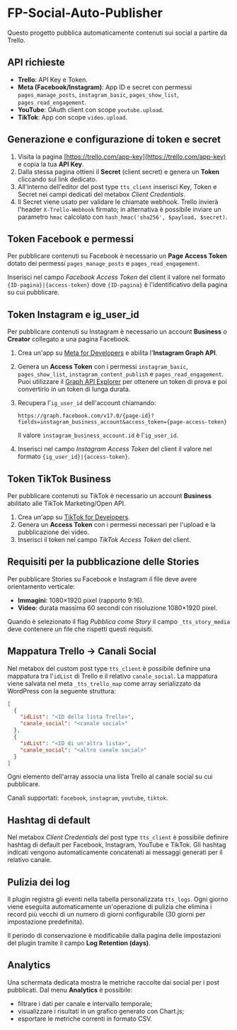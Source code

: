 # FP-Social-Auto-Publisher

Questo progetto pubblica automaticamente contenuti sui social a partire da Trello.

## API richieste

- **Trello**: API Key e Token.
- **Meta (Facebook/Instagram)**: App ID e secret con permessi `pages_manage_posts`, `instagram_basic`, `pages_show_list`, `pages_read_engagement`.
- **YouTube**: OAuth client con scope `youtube.upload`.
- **TikTok**: App con scope `video.upload`.

## Generazione e configurazione di token e secret

1. Visita la pagina [https://trello.com/app-key](https://trello.com/app-key) e copia la tua **API Key**.
2. Dalla stessa pagina ottieni il **Secret** (client secret) e genera un **Token** cliccando sul link dedicato.
3. All'interno dell'editor del post type `tts_client` inserisci Key, Token e Secret nei campi dedicati del metabox *Client Credentials*.
4. Il Secret viene usato per validare le chiamate webhook. Trello invierà l'header `X-Trello-Webhook` firmato; in alternativa è possibile inviare un parametro `hmac` calcolato con `hash_hmac('sha256', $payload, $secret)`.

## Token Facebook e permessi

Per pubblicare contenuti su Facebook è necessario un **Page Access Token** dotato dei permessi `pages_manage_posts` e `pages_read_engagement`.

Inserisci nel campo *Facebook Access Token* del client il valore nel formato `{ID-pagina}|{access-token}` dove `{ID-pagina}` è l'identificativo della pagina su cui pubblicare.

## Token Instagram e ig_user_id

Per pubblicare contenuti su Instagram è necessario un account **Business** o **Creator** collegato a una pagina Facebook.

1. Crea un'app su [Meta for Developers](https://developers.facebook.com/apps/) e abilita l'**Instagram Graph API**.
2. Genera un **Access Token** con i permessi `instagram_basic`, `pages_show_list`, `instagram_content_publish` e `pages_read_engagement`. Puoi utilizzare il [Graph API Explorer](https://developers.facebook.com/tools/explorer/) per ottenere un token di prova e poi convertirlo in un token di lunga durata.
3. Recupera l'`ig_user_id` dell'account chiamando:

   ```
   https://graph.facebook.com/v17.0/{page-id}?fields=instagram_business_account&access_token={page-access-token}
   ```

   Il valore `instagram_business_account.id` è l'`ig_user_id`.
4. Inserisci nel campo *Instagram Access Token* del client il valore nel formato `{ig_user_id}|{access-token}`.

## Token TikTok Business

Per pubblicare contenuti su TikTok è necessario un account **Business** abilitato alle TikTok Marketing/Open API.

1. Crea un'app su [TikTok for Developers](https://developers.tiktok.com/).
2. Genera un **Access Token** con i permessi necessari per l'upload e la pubblicazione dei video.
3. Inserisci il token nel campo *TikTok Access Token* del client.

## Requisiti per la pubblicazione delle Stories

Per pubblicare Stories su Facebook e Instagram il file deve avere orientamento verticale:

- **Immagini**: 1080×1920 pixel (rapporto 9:16).
- **Video**: durata massima 60 secondi con risoluzione 1080×1920 pixel.

Quando è selezionato il flag *Pubblica come Story* il campo `_tts_story_media` deve contenere un file che rispetti questi requisiti.

## Mappatura Trello → Canali Social

Nel metabox del custom post type `tts_client` è possibile definire una mappatura tra l'`idList` di Trello e il relativo `canale_social`.
La mappatura viene salvata nel meta `_tts_trello_map` come array serializzato da WordPress con la seguente struttura:

```json
[
  {
    "idList": "<ID della lista Trello>",
    "canale_social": "<canale social>"
  },
  {
    "idList": "<ID di un'altra lista>",
    "canale_social": "<altro canale social>"
  }
]
```

Ogni elemento dell'array associa una lista Trello al canale social su cui pubblicare.

Canali supportati: `facebook`, `instagram`, `youtube`, `tiktok`.

## Hashtag di default

Nel metabox *Client Credentials* del post type `tts_client` è possibile definire hashtag di default per Facebook, Instagram, YouTube e TikTok.
Gli hashtag indicati vengono automaticamente concatenati ai messaggi generati per il relativo canale.

## Pulizia dei log

Il plugin registra gli eventi nella tabella personalizzata `tts_logs`.
Ogni giorno viene eseguita automaticamente un'operazione di pulizia che elimina i
record più vecchi di un numero di giorni configurabile (30 giorni per impostazione predefinita).

Il periodo di conservazione è modificabile dalla pagina delle impostazioni del plugin tramite
il campo **Log Retention (days)**.

## Analytics

Una schermata dedicata mostra le metriche raccolte dai social per i post pubblicati.
Dal menu **Analytics** è possibile:

- filtrare i dati per canale e intervallo temporale;
- visualizzare i risultati in un grafico generato con Chart.js;
- esportare le metriche correnti in formato CSV.

